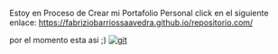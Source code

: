 Estoy en Proceso de Crear mi Portafolio Personal
click en el siguiente enlace: https://fabriziobarriossaavedra.github.io/repositorio.com/

por el momento esta asi ;)
<a class="py-3" href="https://ibb.co/D5Qbv7N"><img src="https://i.ibb.co/hDVM4Kk/git.jpg" alt="git" border="0" /></a>